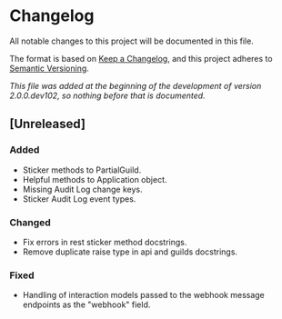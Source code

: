 # Changelog
All notable changes to this project will be documented in this file.

The format is based on [Keep a Changelog](https://keepachangelog.com/en/1.0.0/),
and this project adheres to [Semantic Versioning](https://semver.org/spec/v2.0.0.html).

*This file was added at the beginning of the development of version 2.0.0.dev102, so nothing before that is documented.*

## [Unreleased]
### Added
 - Sticker methods to PartialGuild.
 - Helpful methods to Application object.
 - Missing Audit Log change keys.
 - Sticker Audit Log event types.

### Changed
 - Fix errors in rest sticker method docstrings.
 - Remove duplicate raise type in api and guilds docstrings.

### Fixed
 - Handling of interaction models passed to the webhook message endpoints as the "webhook" field.
